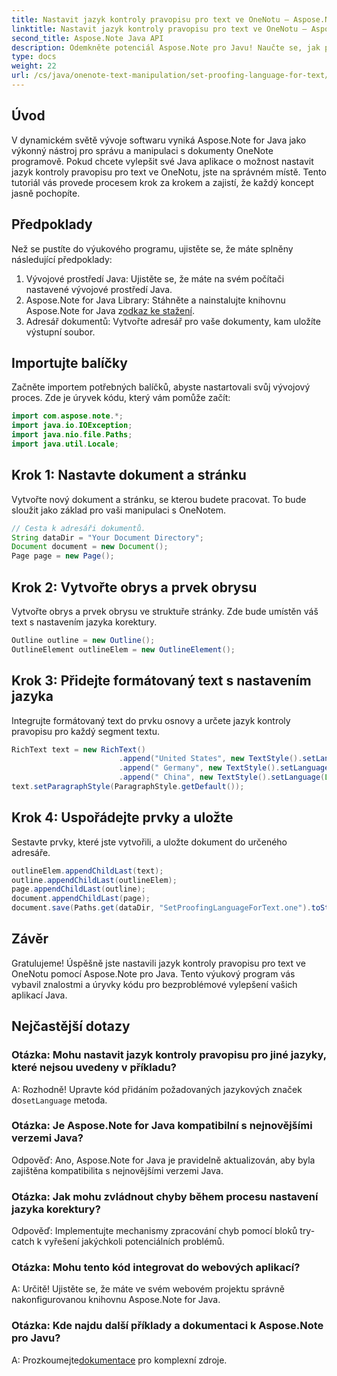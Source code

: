 ```yaml
---
title: Nastavit jazyk kontroly pravopisu pro text ve OneNotu – Aspose.Note
linktitle: Nastavit jazyk kontroly pravopisu pro text ve OneNotu – Aspose.Note
second_title: Aspose.Note Java API
description: Odemkněte potenciál Aspose.Note pro Javu! Naučte se, jak plynule nastavit jazyk kontroly pravopisu pro text ve OneNotu, pomocí našeho podrobného průvodce.
type: docs
weight: 22
url: /cs/java/onenote-text-manipulation/set-proofing-language-for-text/
---
```

## Úvod
V dynamickém světě vývoje softwaru vyniká Aspose.Note for Java jako výkonný nástroj pro správu a manipulaci s dokumenty OneNote programově. Pokud chcete vylepšit své Java aplikace o možnost nastavit jazyk kontroly pravopisu pro text ve OneNotu, jste na správném místě. Tento tutoriál vás provede procesem krok za krokem a zajistí, že každý koncept jasně pochopíte.
## Předpoklady
Než se pustíte do výukového programu, ujistěte se, že máte splněny následující předpoklady:
1. Vývojové prostředí Java: Ujistěte se, že máte na svém počítači nastavené vývojové prostředí Java.
2.  Aspose.Note for Java Library: Stáhněte a nainstalujte knihovnu Aspose.Note for Java z[odkaz ke stažení](https://releases.aspose.com/note/java/).
3. Adresář dokumentů: Vytvořte adresář pro vaše dokumenty, kam uložíte výstupní soubor.
## Importujte balíčky
Začněte importem potřebných balíčků, abyste nastartovali svůj vývojový proces. Zde je úryvek kódu, který vám pomůže začít:
```java
import com.aspose.note.*;
import java.io.IOException;
import java.nio.file.Paths;
import java.util.Locale;
```
## Krok 1: Nastavte dokument a stránku
Vytvořte nový dokument a stránku, se kterou budete pracovat. To bude sloužit jako základ pro vaši manipulaci s OneNotem.
```java
// Cesta k adresáři dokumentů.
String dataDir = "Your Document Directory";
Document document = new Document();
Page page = new Page();
```
## Krok 2: Vytvořte obrys a prvek obrysu
Vytvořte obrys a prvek obrysu ve struktuře stránky. Zde bude umístěn váš text s nastavením jazyka korektury.
```java
Outline outline = new Outline();
OutlineElement outlineElem = new OutlineElement();
```
## Krok 3: Přidejte formátovaný text s nastavením jazyka
Integrujte formátovaný text do prvku osnovy a určete jazyk kontroly pravopisu pro každý segment textu.
```java
RichText text = new RichText()
                        .append("United States", new TextStyle().setLanguage(Locale.forLanguageTag("en-US")))
                        .append(" Germany", new TextStyle().setLanguage(Locale.forLanguageTag("de-DE")))
                        .append(" China", new TextStyle().setLanguage(Locale.forLanguageTag("zh-CN")));
text.setParagraphStyle(ParagraphStyle.getDefault());
```
## Krok 4: Uspořádejte prvky a uložte
Sestavte prvky, které jste vytvořili, a uložte dokument do určeného adresáře.
```java
outlineElem.appendChildLast(text);
outline.appendChildLast(outlineElem);
page.appendChildLast(outline);
document.appendChildLast(page);
document.save(Paths.get(dataDir, "SetProofingLanguageForText.one").toString()); 
```
## Závěr
Gratulujeme! Úspěšně jste nastavili jazyk kontroly pravopisu pro text ve OneNotu pomocí Aspose.Note pro Java. Tento výukový program vás vybavil znalostmi a úryvky kódu pro bezproblémové vylepšení vašich aplikací Java.
## Nejčastější dotazy
### Otázka: Mohu nastavit jazyk kontroly pravopisu pro jiné jazyky, které nejsou uvedeny v příkladu?
 A: Rozhodně! Upravte kód přidáním požadovaných jazykových značek do`setLanguage` metoda.
### Otázka: Je Aspose.Note for Java kompatibilní s nejnovějšími verzemi Java?
Odpověď: Ano, Aspose.Note for Java je pravidelně aktualizován, aby byla zajištěna kompatibilita s nejnovějšími verzemi Java.
### Otázka: Jak mohu zvládnout chyby během procesu nastavení jazyka korektury?
Odpověď: Implementujte mechanismy zpracování chyb pomocí bloků try-catch k vyřešení jakýchkoli potenciálních problémů.
### Otázka: Mohu tento kód integrovat do webových aplikací?
A: Určitě! Ujistěte se, že máte ve svém webovém projektu správně nakonfigurovanou knihovnu Aspose.Note for Java.
### Otázka: Kde najdu další příklady a dokumentaci k Aspose.Note pro Javu?
 A: Prozkoumejte[dokumentace](https://reference.aspose.com/note/java/) pro komplexní zdroje.